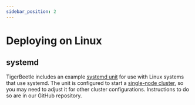 ```yaml
---
sidebar_position: 2
---
```


# Deploying on Linux

## systemd

TigerBeetle includes an example [systemd unit](https://github.com/tigerbeetle/tigerbeetle/tree/main/tools/systemd/) for use with Linux systems that use systemd.
The unit is configured to start a [single-node cluster](../quick-start/single-binary.md), so you may need to adjust it for other cluster configurations.
Instructions to do so are in our GitHub repository.
